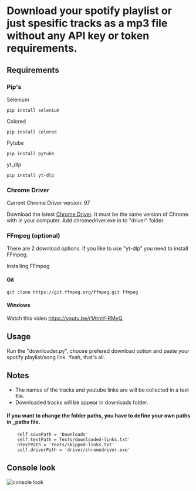 # Download your spotify playlist or just spesific tracks as a mp3 file without any API key or token requirements.

## Requirements

###  Pip's
Selenium
    
    pip install selenium

Colored 

    pip install colored
    
Pytube

    pip install pytube
    
 yt_dlp
 
    pip install yt-dlp
    
### Chrome Driver
    
 Current Chrome Driver version: 97
 
 Download the latest [Chrome Driver](https://chromedriver.chromium.org/downloads). It must be the same version of Chrome with in your computer.
 Add chromedriver.exe in to "driver" folder.
 
 ### FFmpeg (optional)
 
 There are 2 download options. If you like to use "yt-dlp" you need to install FFmpeg.
 
 Installing FFmpeg
 
 #### Git
    
    git clone https://git.ffmpeg.org/ffmpeg.git ffmpeg
 #### Windows
 
 Watch this video https://youtu.be/r1AtmY-RMyQ
 
## Usage

Run the "downloader.py", choose prefered download option and paste your spotify playlist/song link. Yeah, that's all.
    
## Notes

- The names of the tracks and youtube links are will be collected in a text file.
- Downloaded tracks will be appear in downloads folder. 

#### If you want to change the folder paths, you have to define your own paths in _paths file.

        self.savePath = 'Downloads'
        self.textPath = Texts/downloaded-links.txt'
        nTextPath = 'Texts/skipped-links.txt'
        self.driverPath = 'driver/chromedriver.exe'

## Console look

![console look](https://i.ibb.co/znCymsc/Ekran-g-r-nt-s-2021-12-26-140751.png)
